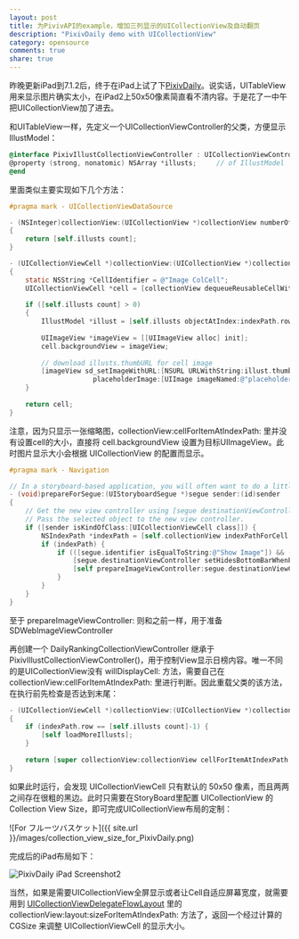 ```yaml
---
layout: post
title: 为PivivAPI的example，增加三列显示的UICollectionView及自动翻页
description: "PixivDaily demo with UICollectionView"
category: opensource
comments: true
share: true
---
```


昨晚更新iPad到7.1.2后，终于在iPad上试了下[PixivDaily](https://github.com/upbit/PixivAPI_iOS/tree/master/examples/PixivDaily)。说实话，UITableView用来显示图片确实太小，在iPad2上50x50像素简直看不清内容。于是花了一中午把UICollectionView加了进去。

和UITableView一样，先定义一个UICollectionViewController的父类，方便显示IllustModel：

```objective-c
@interface PixivIllustCollectionViewController : UICollectionViewController
@property (strong, nonatomic) NSArray *illusts;     // of IllustModel
@end
```

里面类似主要实现如下几个方法：

```objective-c
#pragma mark - UICollectionViewDataSource

- (NSInteger)collectionView:(UICollectionView *)collectionView numberOfItemsInSection:(NSInteger)section
{
    return [self.illusts count];
}

- (UICollectionViewCell *)collectionView:(UICollectionView *)collectionView cellForItemAtIndexPath:(NSIndexPath *)indexPath
{
    static NSString *CellIdentifier = @"Image ColCell";
    UICollectionViewCell *cell = [collectionView dequeueReusableCellWithReuseIdentifier:CellIdentifier forIndexPath:indexPath];
    
    if ([self.illusts count] > 0)
    {
        IllustModel *illust = [self.illusts objectAtIndex:indexPath.row];
        
        UIImageView *imageView = [[UIImageView alloc] init];
        cell.backgroundView = imageView;
        
        // download illusts.thumbURL for cell image
        [imageView sd_setImageWithURL:[NSURL URLWithString:illust.thumbURL]
                     placeholderImage:[UIImage imageNamed:@"placeholder"] options:indexPath.row == 0 ? SDWebImageRefreshCached : 0];
    }
    
    return cell;
}
```

注意，因为只显示一张缩略图，collectionView:cellForItemAtIndexPath: 里并没有设置cell的大小，直接将 cell.backgroundView 设置为目标UIImageView。此时图片显示大小会根据 UICollectionView 的配置而显示。

```objective-c
#pragma mark - Navigation

// In a storyboard-based application, you will often want to do a little preparation before navigation
- (void)prepareForSegue:(UIStoryboardSegue *)segue sender:(id)sender
{
    // Get the new view controller using [segue destinationViewController].
    // Pass the selected object to the new view controller.
    if ([sender isKindOfClass:[UICollectionViewCell class]]) {
        NSIndexPath *indexPath = [self.collectionView indexPathForCell:sender];
        if (indexPath) {
            if (([segue.identifier isEqualToString:@"Show Image"]) && ([segue.destinationViewController isKindOfClass:[PixivImageViewController class]])) {
                [segue.destinationViewController setHidesBottomBarWhenPushed:YES];
                [self prepareImageViewController:segue.destinationViewController toDisplayPhoto:self.illusts[indexPath.row] mobileSize:NO];
            }
        }
    }
}
```

至于 prepareImageViewController: 则和之前一样，用于准备SDWebImageViewController

再创建一个 DailyRankingCollectionViewController 继承于 PixivIllustCollectionViewController()，用于控制View显示日榜内容。唯一不同的是UICollectionView没有 willDisplayCell: 方法，需要自己在 collectionView:cellForItemAtIndexPath: 里进行判断。因此重载父类的该方法，在执行前先检查是否达到末尾：

```objective-c
- (UICollectionViewCell *)collectionView:(UICollectionView *)collectionView cellForItemAtIndexPath:(NSIndexPath *)indexPath
{
    if (indexPath.row == [self.illusts count]-1) {
        [self loadMoreIllusts];
    }
    
    return [super collectionView:collectionView cellForItemAtIndexPath:indexPath];
}
```

如果此时运行，会发现 UICollectionViewCell 只有默认的 50x50 像素，而且两两之间存在很粗的黑边。此时只需要在StoryBoard里配置 UICollectionView 的 Collection View Size，即可完成UICollectionView布局的定制：

![For フルーツバスケット]({{ site.url }}/images/collection_view_size_for_PixivDaily.png)

完成后的iPad布局如下：

![PixivDaily iPad Screenshot2](https://raw.github.com/upbit/PixivAPI_iOS/master/examples/screenshots/PixivDaily_04.png)

当然，如果是需要UICollectionView全屏显示或者让Cell自适应屏幕宽度，就需要用到 [UICollectionViewDelegateFlowLayout](https://developer.apple.com/library/ios/documentation/uikit/reference/UICollectionViewDelegateFlowLayout_protocol/Reference/Reference.html) 里的 collectionView:layout:sizeForItemAtIndexPath: 方法了，返回一个经过计算的 CGSize 来调整 UICollectionViewCell 的显示大小。

